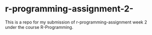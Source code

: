 # r-programming-assignment-2-
This is a repo for my submission of r-programming-assignment week 2 under the course R-Programming.

